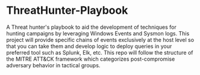 # ThreatHunter-Playbook
A Threat hunter's playbook to aid the development of techniques for hunting campaigns by leveraging Windows Events and Sysmon logs. This project will provide specific chains of events exclusively at the host level so that you can take them and develop logic to deploy queries in your preferred tool such as Splunk, Elk, etc. This repo will follow the structure of the MITRE ATT&CK framework which categorizes post-compromise adversary behavior in tactical groups. 
